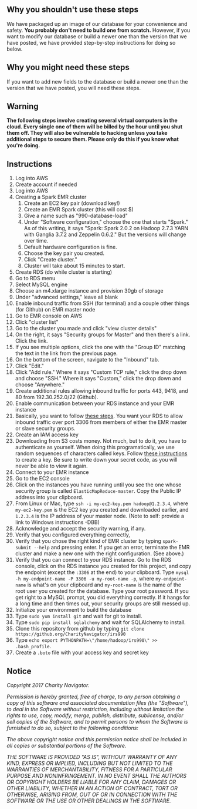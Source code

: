 ## Why you shouldn't use these steps

We have packaged up an image of our database for your convenience and safety. **You probably don't need to build one from scratch.** However, if you want to modify our database or build a newer one than the version that we have posted, we have provided step-by-step instructions for doing so below.

## Why you might need these steps

If you want to add new fields to the database or build a newer one than the version that we have posted, you will need these steps.

## Warning

**The following steps involve creating several virtual computers in the cloud. Every single one of them will be billed by the hour until you shut them off. They will also be vulnerable to hacking unless you take additional steps to secure them. Please only do this if you know what you're doing.**

## Instructions

1. Log into AWS
  1. Create account if needed
  1. Log into AWS
1. Creating a Spark EMR cluster
   1. Create an EC2 key pair (download key!)
   1. Create an EMR Spark cluster (this will cost $)
     1. Give a name such as "990-database-load"
     1. Under "Software configuration," choose the one that starts "Spark." As of this writing, it says "Spark: Spark 2.0.2 on Hadoop 2.7.3 YARN with Ganglia 3.7.2 and Zeppelin 0.6.2." But the versions will change over time.
     1. Default hardware configuration is fine.
     1. Choose the key pair you created.
     1. Click "Create cluster."
     1. Cluster will take about 15 minutes to start.
1. Create RDS (do while cluster is starting)
  1. Go to RDS menu
  1. Select MySQL engine
  1. Choose an m4.xlarge instance and provision 30gb of storage
  1. Under "advanced settings," leave all blank
1. Enable inbound traffic from SSH (for terminal) and a couple other things (for Github) on EMR master node
  1. Go to EMR console on AWS
  1. Click "cluster list"
  1. Go to the cluster you made and click "view cluster details"
  1. On the right, it says "Security groups for Master" and then there's a link. Click the link.
  1. If you see multiple options, click the one with the "Group ID" matching the text in the link from the previous page.
  1. On the bottom of the screen, navigate to the "Inbound" tab.
  1. Click "Edit."
  1. Click "Add rule." Where it says "Custom TCP rule," click the drop down and choose "SSH." Where it says "Custom," click the drop down and choose "Anywhere."
  1. Create additional rules allowing inbound traffic for ports 443, 9418, and 80 from 192.30.252.0/22 (Github).
1. Enable communication between your RDS instance and your EMR instance
  1. Basically, you want to follow [these steps](https://aws.amazon.com/premiumsupport/knowledge-center/rds-cannot-connect/). You want your RDS to allow inbound traffic over port 3306 from members of either the EMR master or slave security groups. 
1. Create an IAM access key
  1. Downloading from S3 costs money. Not much, but to do it, you have to authenticate as yourself. When doing this programatically, we use random sequences of characters called keys. Follow [these instructions](http://docs.aws.amazon.com/general/latest/gr/managing-aws-access-keys.html) to create a key. Be sure to write down your secret code, as you will never be able to view it again.
1. Connect to your EMR instance
  1. Go to the EC2 console
  1. Click on the instances you have running until you see the one whose security group is called `ElasticMapReduce-master`. Copy the Public IP address into your clipboard.
  1. From Linux or Mac, type `ssh -i my-ec2-key.pem hadoop@1.2.3.4`, where `my-ec2-key.pem` is the EC2 key you created and downloaded earlier, and `1.2.3.4` is the IP address of your master node. (Note to self: provide a link to Windows instructions -DBB)
  1. Acknowledge and accept the security warning, if any.
1. Verify that you configured everything correctly,
  1. Verify that you chose the right kind of EMR cluster by typing `spark-submit --help` and pressing enter. If you get an error, terminate the EMR cluster and make a new one with the right configuration. (See above.)
  1. Verify that you can connect to your RDS instance. Go to the RDS console, click on the RDS instance you created for this project, and copy the endpoint (except the `:3306` at the end) to your clipboard. Type `mysql -h my-endpoint-name -P 3306 -u my-root-name -p`, where `my-endpoint-name` is what's on your clipboard and `my-root-name` is the name of the root user you created for the database. Type your root password. If you get right to a MySQL prompt, you did everything correctly. If it hangs for a long time and then times out, your security groups are still messed up. 
1. Initialize your environment to build the database
  1. Type `sudo yum install git` and wait for git to install.
  1. Type `sudo pip install sqlalchemy` and wait for SQLAlchemy to install.
  1. Clone this repository from github by typing `git clone https://github.org/CharityNavigator/irs990` 
  1. Type `echo export PYTHONPATH=\"/home/hadoop/irs990\" >> .bash_profile`.
  1. Create a `.boto` file with your access key and secret key
  
## Notice

*Copyright 2017 Charity Navigator.*

*Permission is hereby granted, free of charge, to any person obtaining a copy of this software and associated documentation files (the "Software"), to deal in the Software without restriction, including without limitation the rights to use, copy, modify, merge, publish, distribute, sublicense, and/or sell copies of the Software, and to permit persons to whom the Software is furnished to do so, subject to the following conditions:*

*The above copyright notice and this permission notice shall be included in all copies or substantial portions of the Software.*

*THE SOFTWARE IS PROVIDED "AS IS", WITHOUT WARRANTY OF ANY KIND, EXPRESS OR IMPLIED, INCLUDING BUT NOT LIMITED TO THE WARRANTIES OF MERCHANTABILITY, FITNESS FOR A PARTICULAR PURPOSE AND NONINFRINGEMENT. IN NO EVENT SHALL THE AUTHORS OR COPYRIGHT HOLDERS BE LIABLE FOR ANY CLAIM, DAMAGES OR OTHER LIABILITY, WHETHER IN AN ACTION OF CONTRACT, TORT OR OTHERWISE, ARISING FROM, OUT OF OR IN CONNECTION WITH THE SOFTWARE OR THE USE OR OTHER DEALINGS IN THE SOFTWARE.*
